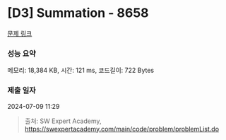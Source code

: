 # [D3] Summation - 8658 

[문제 링크](https://swexpertacademy.com/main/code/problem/problemDetail.do?contestProbId=AW1lwyh6WPwDFARC) 

### 성능 요약

메모리: 18,384 KB, 시간: 121 ms, 코드길이: 722 Bytes

### 제출 일자

2024-07-09 11:29



> 출처: SW Expert Academy, https://swexpertacademy.com/main/code/problem/problemList.do